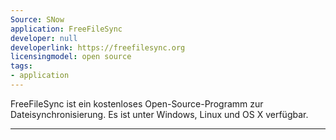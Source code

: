 ```yaml
---
Source: SNow
application: FreeFileSync
developer: null
developerlink: https://freefilesync.org
licensingmodel: open source
tags:
- application
---
```

FreeFileSync ist ein kostenloses Open-Source-Programm zur Dateisynchronisierung. Es ist unter Windows, Linux und OS X verfügbar.

---
